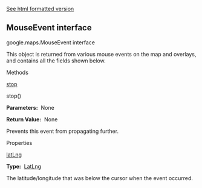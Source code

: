 [See html formatted version](https://huasofoundries.github.io/google-maps-documentation/MouseEvent.html)


MouseEvent interface
--------------------

google.maps.MouseEvent interface

This object is returned from various mouse events on the map and overlays, and contains all the fields shown below.

Methods

[stop](#MouseEvent.stop)

stop()

**Parameters:**  None

**Return Value:**  None

Prevents this event from propagating further.

Properties

[latLng](#MouseEvent.latLng)

**Type:**  [LatLng](LatLng.md)

The latitude/longitude that was below the cursor when the event occurred.
